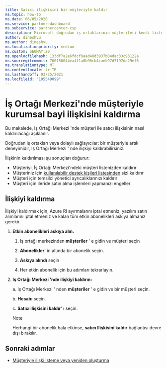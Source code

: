 ```yaml
---
title: Satıcı ilişkisini bir müşteriyle kaldır
ms.topic: how-to
ms.date: 06/05/2020
ms.service: partner-dashboard
ms.subservice: partnercenter-csp
description: Microsoft doğrudan iş ortaklarının müşterileri kendi listesinden nasıl kaldırabileceğini, yönetici ayrıcalıkları temsilcilerin nasıl kaldırılacağını ve bir müşterinin desteğini veya satın almayı durdurmasını öğrenin.
author: dineshvu
ms.author: dineshvu
ms.localizationpriority: medium
ms.custom: SEOMAY.20
ms.openlocfilehash: 133df7a2e6fdcf9aad48d3937b04dac33c93122a
ms.sourcegitcommit: 700150044ea4f1a0b96cb4caeb97d7197da29ef6
ms.translationtype: MT
ms.contentlocale: tr-TR
ms.lasthandoff: 03/25/2021
ms.locfileid: "105549099"
---
```

# <a name="how-to-remove-a-reseller-relationship-with-a-customer-in-partner-center"></a>İş Ortağı Merkezi'nde müşteriyle kurumsal bayi ilişkisini kaldırma

Bu makalede, Iş Ortağı Merkezi 'nde müşteri ile satıcı ilişkisinin nasıl kaldırılacağı açıklanır.

Doğrudan iş ortakları veya dolaylı sağlayıcılar: bir müşteriyle artık deneyimidir, Iş Ortağı Merkezi ' nde ilişkiyi kaldırabilirsiniz.

İlişkinin kaldırılması şu sonuçları doğurur:

- Müşteriyi, İş Ortağı Merkezi'ndeki müşteri listenizden kaldırır
- Müşteriniz için [kullanılabilir destek kişileri listesinden](assign-support-contacts.md) sizi kaldırır
- Müşteri için temsilci yönetici ayrıcalıklarınızı kaldırır
- Müşteri için ileride satın alma işlemleri yapmanızı engeller

## <a name="how-to-remove-a-relationship"></a>İlişkiyi kaldırma

İlişkiyi kaldırmak için, Azure RI ayırmalarını iptal etmeniz, yazılım satın alımlarını iptal etmeniz ve kalan tüm etkin abonelikleri askıya almanız gerekir.

1. **Etkin abonelikleri askıya alın.**

   1. Iş ortağı merkezinden **müşteriler** ' e gidin ve müşteri seçin

   2. **Abonelikler**' in altında bir abonelik seçin.

   3. **Askıya alındı** seçin

   4. Her etkin abonelik için bu adımları tekrarlayın.

2. **Iş Ortağı Merkezi 'nde ilişkiyi kaldırın:**

   a. Iş Ortağı Merkezi ' nden **müşteriler** ' e gidin ve bir müşteri seçin.

   b. **Hesabı** seçin.

   c. **Satıcı Ilişkisini kaldır**' ı seçin.

   > [!NOTE]
   > Herhangi bir abonelik hala etkinse, **satıcı Ilişkisini kaldır** bağlantısı devre dışı bırakılır.

## <a name="next-steps"></a>Sonraki adımlar

- [Müşteriyle ilişki isteme veya yeniden oluşturma](request-a-relationship-with-a-customer.md)
